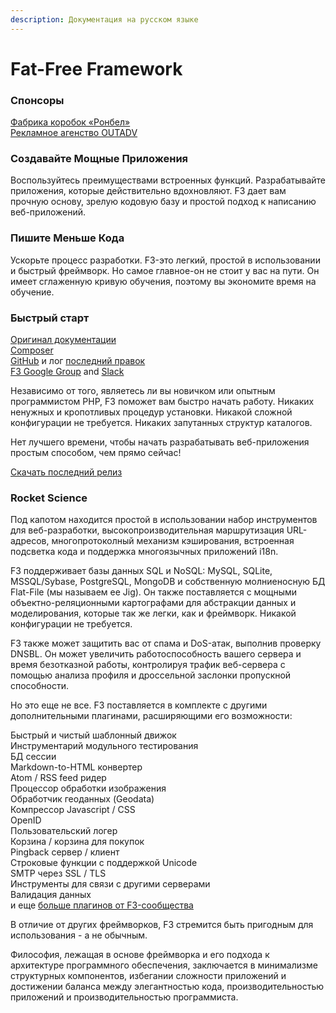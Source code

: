 ```yaml
---
description: Документация на русском языке
---
```


# Fat-Free Framework

### Спонсоры

[Фабрика коробок «Ронбел»](https://ronbel.ru)  
[Рекламное агенство OUTADV](http://outadv.pl)

### Создавайте Мощные Приложения

Воспользуйтесь преимуществами встроенных функций. Разрабатывайте приложения, которые действительно вдохновляют. F3 дает вам прочную основу, зрелую кодовую базу и простой подход к написанию веб-приложений.

### Пишите Меньше Кода

Ускорьте процесс разработки. F3-это легкий, простой в использовании и быстрый фреймворк. Но самое главное-он не стоит у вас на пути. Он имеет сглаженную кривую обучения, поэтому вы экономите время на обучение.

### Быстрый старт

[Оригинал документации](https://fatfreeframework.com)  
[Composer](https://packagist.org/packages/bcosca/fatfree)  
[GitHub](https://github.com/bcosca/fatfree) и лог [последний правок](https://github.com/bcosca/fatfree-core/blob/master/CHANGELOG.md)  
[F3 Google Group](https://groups.google.com/forum/#!forum/f3-framework) and [Slack](https://fatfreeframework-slack.herokuapp.com/)

Независимо от того, являетесь ли вы новичком или опытным программистом PHP, F3 поможет вам быстро начать работу. Никаких ненужных и кропотливых процедур установки. Никакой сложной конфигурации не требуется. Никаких запутанных структур каталогов.

Нет лучшего времени, чтобы начать разрабатывать веб-приложения простым способом, чем прямо сейчас!

[Скачать последний релиз](https://github.com/bcosca/fatfree/archive/master.zip)

### Rocket Science

Под капотом находится простой в использовании набор инструментов для веб-разработки, высокопроизводительная маршрутизация URL-адресов, многопротоколный механизм кэширования, встроенная подсветка кода и поддержка многоязычных приложений i18n.

F3 поддерживает базы данных SQL и NoSQL: MySQL, SQLite, MSSQL/Sybase, PostgreSQL, MongoDB и собственную молниеносную БД Flat-File \(мы называем ее Jig\). Он также поставляется с мощными объектно-реляционными картографами для абстракции данных и моделирования, которые так же легки, как и фреймворк. Никакой конфигурации не требуется.

F3 также может защитить вас от спама и DoS-атак, выполнив проверку DNSBL. Он может увеличить работоспособность вашего сервера и время безотказной работы, контролируя трафик веб-сервера с помощью анализа профиля и дроссельной заслонки пропускной способности.

Но это еще не все. F3 поставляется в комплекте с другими дополнительными плагинами, расширяющими его возможности:

Быстрый и чистый шаблонный движок   
Инструментарий модульного тестирования   
БД сессии   
Markdown-to-HTML конвертер   
Atom / RSS feed ридер  
Процессор обработки изображения   
Обработчик геоданных \(Geodata\)   
Компрессор Javascript / CSS   
OpenID   
Пользовательский логер   
Корзина / корзина для покупок   
Pingback сервер / клиент   
Строковые функции с поддержкой Unicode   
SMTP через SSL / TLS   
Инструменты для связи с другими серверами   
Валидация данных   
и еще [больше плагинов от F3-сообщества ](https://fatfreeframework.com/3.7/development#user-plugins)

В отличие от других фреймворков, F3 стремится быть пригодным для использования - а не обычным.

Философия, лежащая в основе фреймворка и его подхода к архитектуре программного обеспечения, заключается в минимализме структурных компонентов, избегании сложности приложений и достижении баланса между элегантностью кода, производительностью приложений и производительностью программиста.

